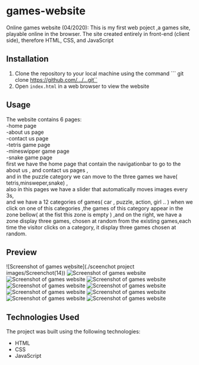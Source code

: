 # games-website
Online games website (04/2020):    This is my first web poject ,a games site, playable online in the browser. The site created entirely in front-end (client side), therefore HTML, CSS, and JavaScript
## Installation
1. Clone the repository to your local machine using the command ``` git clone https://github.com/.../...git``
2. Open ```index.html``` in a web browser to view the website

## Usage 
The website contains 6 pages:  
-home page   
-about us page   
-contact us page  
-tetris game page   
-mineswipper game page  
-snake game page    
first we have the home page that contain the navigationbar to go to the about us , and contact us pages ,   
and in the puzzle category we can move to the three games we have( tetris,minsweper,snake) ,  
also in this pages we have a slider that automatically moves images every 3s,  
and we have a 12 categories of games( car , puzzle, action, girl .. ) when we click on one of this categories ,the games of this category appear in the zone bellow( at the fist this zone is empty ) ,and on the right, we have a zone display three games, chosen at random from the existing games,each time the visitor clicks on a category, it display three games chosen at random.  

## Preview
![Screenshot of games website](./sceenchot project images/Screenchot(14))
![Screenshot of games website](./README_images/2023-04-06%2020-22-22.gif)
![Screenshot of games website](./README_images/2023-04-06%2020-23-01.gif)
![Screenshot of games website](./README_images/2023-04-06%2020-23-15.gif)
![Screenshot of games website](./README_images/2023-04-06%2021-58-49.gif)
![Screenshot of games website](./README_images/ezgif.com-optimize.gif)
![Screenshot of games website](./README_images/ezgif.com-optimize%20(1).gif)
![Screenshot of games website](./README_images/ezgif.com-optimize%20(2).gif)
![Screenshot of games website](./README_images/ezgif.com-optimize%20(3).gif)
![Screenshot of games website](./README_images/ezgif.com-optimize%20(4).gif)

## Technologies Used
The project was built using the following technologies:
- HTML
- CSS
- JavaScript
